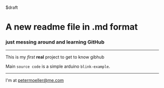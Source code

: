 $draft

# A new readme file in .md format

### just messing around and learning GitHub

---
This is my _first_ **real** project to get to know gibhub

Main `source code` is a simple arduino `blink-example`.

---

I'm at [petermoeller@me.com](mailto:petermoeller@me.com)
